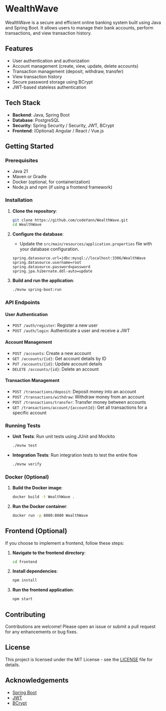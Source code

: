 # WealthWave

WealthWave is a secure and efficient online banking system built using Java and Spring Boot. It allows users to manage their bank accounts, perform transactions, and view transaction history.

## Features

- User authentication and authorization
- Account management (create, view, update, delete accounts)
- Transaction management (deposit, withdraw, transfer)
- View transaction history
- Secure password storage using BCrypt
- JWT-based stateless authentication

## Tech Stack

- **Backend**: Java, Spring Boot
- **Database**: PostgreSQL
- **Security**: Spring Security /  Security, JWT, BCrypt
- **Frontend**: (Optional) Angular / React / Vue.js

## Getting Started

### Prerequisites

- Java 21
- Maven or Gradle
- Docker (optional, for containerization)
- Node.js and npm (if using a frontend framework)

### Installation

1. **Clone the repository**:
    ```sh
    git clone https://github.com/codeYann/WealthWave.git
    cd WealthWave
    ```

2. **Configure the database**:
    - Update the `src/main/resources/application.properties` file with your database configuration.
    ```properties
    spring.datasource.url=jdbc:mysql://localhost:3306/WealthWave
    spring.datasource.username=root
    spring.datasource.password=password
    spring.jpa.hibernate.ddl-auto=update
    ```

3. **Build and run the application**:
    ```sh
    ./mvnw spring-boot:run
    ```

### API Endpoints

#### User Authentication

- `POST /auth/register`: Register a new user
- `POST /auth/login`: Authenticate a user and receive a JWT

#### Account Management

- `POST /accounts`: Create a new account
- `GET /accounts/{id}`: Get account details by ID
- `PUT /accounts/{id}`: Update account details
- `DELETE /accounts/{id}`: Delete an account

#### Transaction Management

- `POST /transactions/deposit`: Deposit money into an account
- `POST /transactions/withdraw`: Withdraw money from an account
- `POST /transactions/transfer`: Transfer money between accounts
- `GET /transactions/account/{accountId}`: Get all transactions for a specific account

### Running Tests

- **Unit Tests**: Run unit tests using JUnit and Mockito
    ```sh
    ./mvnw test
    ```

- **Integration Tests**: Run integration tests to test the entire flow
    ```sh
    ./mvnw verify
    ```

### Docker (Optional)

1. **Build the Docker image**:
    ```sh
    docker build -t WealthWave .
    ```

2. **Run the Docker container**:
    ```sh
    docker run -p 8080:8080 WealthWave
    ```

## Frontend (Optional)

If you choose to implement a frontend, follow these steps:

1. **Navigate to the frontend directory**:
    ```sh
    cd frontend
    ```

2. **Install dependencies**:
    ```sh
    npm install
    ```

3. **Run the frontend application**:
    ```sh
    npm start
    ```

## Contributing

Contributions are welcome! Please open an issue or submit a pull request for any enhancements or bug fixes.

## License

This project is licensed under the MIT License - see the [LICENSE](LICENSE) file for details.

## Acknowledgements

- [Spring Boot](https://spring.io/projects/spring-boot)
- [JWT](https://jwt.io/)
- [BCrypt](https://bcrypt-generator.com/)
